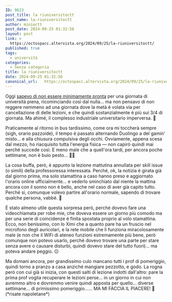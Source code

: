 ```yaml
---
ID: 9623
post_title: la riuniversitoctt
post_name: la-riuniversitoctt
author: minioctt
post_date: 2024-09-25 01:32:56
layout: post
link: >
  https://octospacc.altervista.org/2024/09/25/la-riuniversitoctt/
published: true
tags:
  - università
categories:
  - Senza categoria
title: la riuniversitoctt
date: 2024-09-25 01:32:56
canonical_url:   https://octospacc.altervista.org/2024/09/25/la-riuniversitoctt/
---
```

<!-- wp:paragraph -->
<p>Oggi <a href="/microblog-mirror/2024/09/24/momento-antigiococto/">sapevo di non essere minimamente pronta</a> per una giornata di università piena, ricominciando così dal nulla... ma non pensavo di non reggere nemmeno ad una giornata dove la metà è volata via per cancellazione di delle lezioni, e che quindi sostanzialmente è più sui 3/4 di giornata. Ma ahimé, il complesso industriale universitario imperversa. 🥶️</p>
<!-- /wp:paragraph -->

<!-- wp:paragraph -->
<p>Praticamente al ritorno in bus tardissimo, come ora mi toccherà sempre (sigh, orario pazzoide), il tempo è passato alternando Duolingo a del gamin' misto... e alla chiusura compulsiva degli occhi. Ovviamente, appena scesa dal mezzo, ho riacquisito tutta l'energia fisica — non capirò quindi mai perché succede così. E meno male che a quell'ora tardi, per ancora poche settimane, non è buio pesto... 😵‍💫</p>
<!-- /wp:paragraph -->

<!-- wp:paragraph -->
<p>La cosa buffa, però, è appunto la lezione mattutina annullata per skill issue (o simili) della professoressa interessata. Perché, ok, la notizia è girata già dal giorno prima, ma solo stamattina a caso hanno preso e aggiornato l'orario online ufficialmente... e vederlo sminchiato dal niente la mattina ancora con il sonno non è bello, anche nel caso di aver già capito tutto. Perché si, comunque volevo partire all'orario normale, sapendo di trovare qualche persona, vabbé. 🤢</p>
<!-- /wp:paragraph -->

<!-- wp:paragraph -->
<p>È stato almeno utile questa sorpresa però, perché dovevo fare una videochiamata per robe mie, che doveva essere un giorno più comodo ma per una serie di coincidenze è finita spostata proprio al volo stamattina. Ecco, non benissimo, con lo Ximi che a quanto pare ha un fruscio nel microfono degli auricolari, e la rete mobile che lì funziona miracolosamente male (e non che il WiFi di ateneo funzioni estremamente più bene, però comunque non potevo usarlo, perché dovevo trovare una parte per stare senza avere o causare disturbi, quindi dovevo stare del tutto fuori)... ma poteva andare peggio. 😐</p>
<!-- /wp:paragraph -->

<!-- wp:paragraph -->
<p>Ma domani ancora, per grandissimo culo mancano tutti i prof di pomeriggio, quindi torno a pranzo a casa anziché mangiare pezzotto, e godo. La rogna però con cui già si inizia, con questi salti di lezione indotti dall'altro: pare la prima prof voglia recuperare le lezioni perse... in un giorno in cui non avremmo altro e dovremmo venire quindi apposta per quello... diverse settimane... di primissimo pomeriggio...... MA MI FACCIA IL PIACERE! 🤡 (*risate napoletane*)</p>
<!-- /wp:paragraph -->